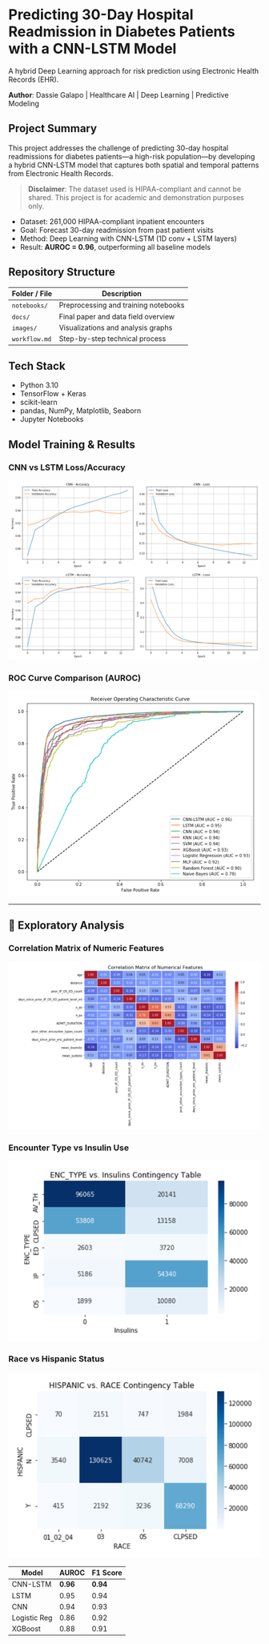 # Predicting 30-Day Hospital Readmission in Diabetes Patients with a CNN-LSTM Model

A hybrid Deep Learning approach for risk prediction using Electronic Health Records (EHR).

**Author**: Dassie Galapo | Healthcare AI | Deep Learning | Predictive Modeling

## Project Summary

This project addresses the challenge of predicting 30-day hospital readmissions for diabetes patients—a high-risk population—by developing a hybrid CNN-LSTM model that captures both spatial and temporal patterns from Electronic Health Records.
> **Disclaimer**: The dataset used is HIPAA-compliant and cannot be shared. This project is for academic and demonstration purposes only.

- Dataset: 261,000 HIPAA-compliant inpatient encounters
- Goal: Forecast 30-day readmission from past patient visits
- Method: Deep Learning with CNN-LSTM (1D conv + LSTM layers)
- Result: **AUROC = 0.96**, outperforming all baseline models


## Repository Structure

| Folder / File | Description |
|---------------|-------------|
| `notebooks/`  | Preprocessing and training notebooks |
| `docs/`       | Final paper and data field overview |
| `images/`     | Visualizations and analysis graphs |
| `workflow.md` | Step-by-step technical process |


## Tech Stack

- Python 3.10
- TensorFlow + Keras
- scikit-learn
- pandas, NumPy, Matplotlib, Seaborn
- Jupyter Notebooks


## Model Training & Results

### CNN vs LSTM Loss/Accuracy

![CNN & LSTM Accuracy and Loss](images/cnn_lstm_loss_accuracy.png)

### ROC Curve Comparison (AUROC)

![ROC Curves](images/roc_curve_comparison.png)

---

## 🔎 Exploratory Analysis

### Correlation Matrix of Numeric Features

![Correlation Matrix](images/correlation_matrix_numeric.png)

### Encounter Type vs Insulin Use

![ENC_TYPE vs INSULIN](images/enc_type_vs_insulin_table.png)

### Race vs Hispanic Status

![Race vs Hispanic](images/hispanic_vs_race_table.png)


| Model        | AUROC | F1 Score |
|--------------|--------|----------|
| CNN-LSTM     | **0.96** | **0.94** |
| LSTM         | 0.95   | 0.94     |
| CNN          | 0.94   | 0.93     |
| Logistic Reg | 0.86   | 0.92     |
| XGBoost      | 0.88   | 0.91     |



